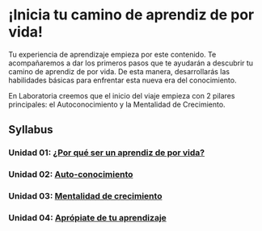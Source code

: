 # ¡Inicia tu camino de aprendiz de por vida!

Tu experiencia de aprendizaje empieza por este contenido. Te acompañaremos a dar los primeros pasos que te ayudarán a descubrir tu camino de aprendiz de por vida. De esta manera, desarrollarás las habilidades básicas para enfrentar esta nueva era del conocimiento.

En Laboratoria creemos que el inicio del viaje empieza con 2 pilares principales: el Autoconocimiento y la Mentalidad de Crecimiento.

## Syllabus

### Unidad 01: [¿Por qué ser un aprendiz de por vida?](01-por-que-ser-aprendiz-vida)

### Unidad 02: [Auto-conocimiento](02-autoconocimiento)

### Unidad 03: [Mentalidad de crecimiento](03-mentalidad-crecimiento)

### Unidad 04: [Aprópiate de tu aprendizaje](04-apropiate-de-tu-aprendizaje)
